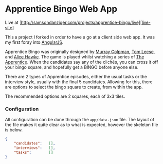 # Apprentice Bingo Web App

Live at [http://samsondanziger.com/projects/apprentice-bingo/live][live-site]

This a  project I forked in order to have a go at a client side web app. It was my first foray into [AngularJS][angular].

Apprentice Bingo was originally designed by [Murray Colpman][muzer], [Tom Leese][tleese], and [Alice Hawke][alihawke]. The game is played whilst watching a series of [The Apprentice][the-apprentice]. When the candidates say any of the clichés, you can cross it off your bingo square, and hopefully get a BINGO before anyone else.

There are 2 types of Apprentice episodes, either the usual tasks or the interview style, usually with the final 5 candidates. Allowing for this, there are options to select the bingo square to create, from within the app.

The recommended options are 2 squares, each of 3x3 tiles.

### Configuration

All configuration can be done through the `app/data.json` file. The layout of the file makes it quite clear as to what is expected, however the skeleton file is below.

```json
{
    "candidates":   [],
    "interviews":   [],
    "tasks":        []
}
```

[live-site]: /projects/apprentice-bingo/live
[angular]: https://angularjs.org/
[muzer]: https://github.com/muzer
[tleese]: https://github.com/thomasleese
[alihawke]: https://github.com/alihawke
[the-apprentice]: http://www.bbc.co.uk/programmes/b0071b63
